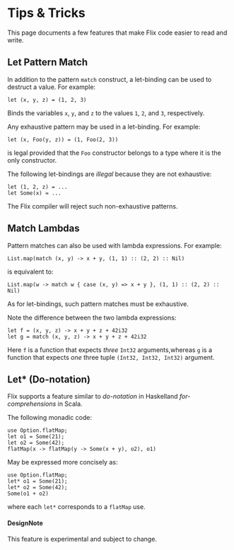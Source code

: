 # Tips & Tricks

This page documents a few features that make Flix
code easier to read and write.





## Let Pattern Match

In addition to the pattern `match` construct, a
let-binding can be used to destruct a value.
For example:

```flix
let (x, y, z) = (1, 2, 3)
```

Binds the variables `x`, `y`, and `z` to the values
`1`, `2`, and `3`, respectively.

Any exhaustive pattern may be used in a let-binding.
For example:

```flix
let (x, Foo(y, z)) = (1, Foo(2, 3))
```

is legal provided that the `Foo` constructor belongs
to a type where it is the only constructor.

The following let-bindings are *illegal* because they
are not exhaustive:

```flix
let (1, 2, z) = ...
let Some(x) = ...
```

The Flix compiler will reject such non-exhaustive
patterns.

## Match Lambdas

Pattern matches can also be used with lambda
expressions.
For example:

```flix
List.map(match (x, y) -> x + y, (1, 1) :: (2, 2) :: Nil)
```

is equivalent to:

```flix
List.map(w -> match w { case (x, y) => x + y }, (1, 1) :: (2, 2) :: Nil)
```

As for let-bindings, such pattern matches must be
exhaustive.

Note the difference between the two lambda expressions:

```flix
let f = (x, y, z) -> x + y + z + 42i32
let g = match (x, y, z) -> x + y + z + 42i32
```

Here `f` is a function that expects *three* `Int32`
arguments,whereas `g` is a function that expects *one*
three tuple `(Int32, Int32, Int32)` argument.




## Let* (Do-notation)

Flix supports a feature similar to *do-notation* in
Haskelland *for-comprehensions* in Scala.

The following monadic code:

```flix
use Option.flatMap;
let o1 = Some(21);
let o2 = Some(42);
flatMap(x -> flatMap(y -> Some(x + y), o2), o1)
```

May be expressed more concisely as:


```flix
use Option.flatMap;
let* o1 = Some(21);
let* o2 = Some(42);
Some(o1 + o2)
```

where each `let*` corresponds to a `flatMap` use.

#### DesignNote

This feature is experimental and subject to change.




